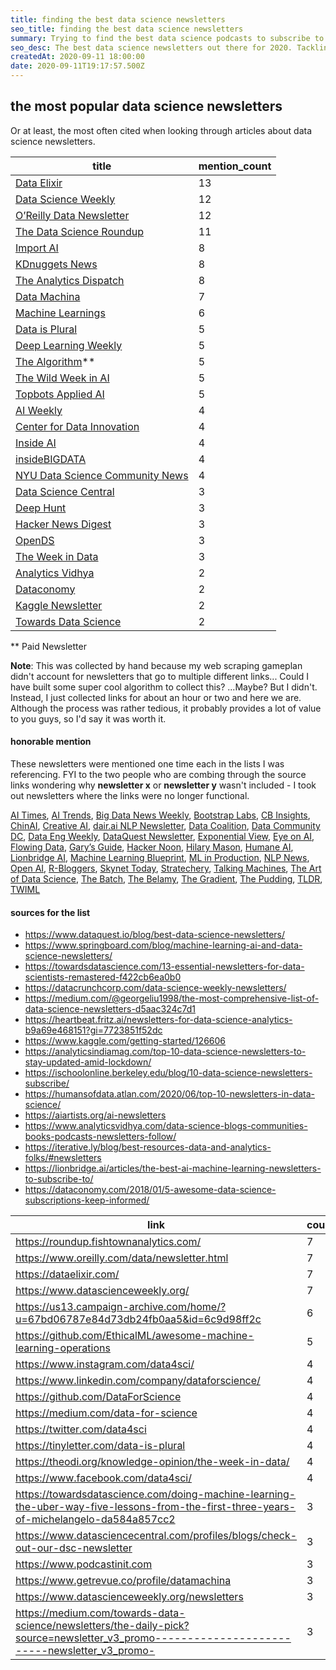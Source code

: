 ```yaml
---
title: finding the best data science newsletters
seo_title: finding the best data science newsletters
summary: Trying to find the best data science podcasts to subscribe to. With Data Science! Well really, really, really bad 'Data Science'
seo_desc: The best data science newsletters out there for 2020. Tackling data science, data engineering, data analytics, and data visualization.
createdAt: 2020-09-11 18:00:00
date: 2020-09-11T19:17:57.500Z
---
```


## the most popular data science newsletters

Or at least, the most often cited when looking through articles about data science newsletters.

| title | mention_count | 
|--------------------------------------------------------------------------------------------------------|---------------| 
| [Data Elixir](https://dataelixir.com/) | 13 | 
| [Data Science Weekly](https://www.datascienceweekly.org/) | 12 | 
| [O’Reilly Data Newsletter](https://www.oreilly.com/emails/newsletters/) | 12 | 
| [The Data Science Roundup](http://roundup.fishtownanalytics.com/) | 11 | 
| [Import AI](https://us13.campaign-archive.com/home/?u=67bd06787e84d73db24fb0aa5&id=6c9d98ff2c) | 8 | 
| [KDnuggets News](https://www.kdnuggets.com/news/subscribe.html) | 8 | 
| [The Analytics Dispatch](https://mode.com/newsletter/) | 8 | 
| [Data Machina](https://datamachina.substack.com) | 7 | 
| [Machine Learnings](http://subscribe.machinelearnings.co/) | 6 | 
| [Data is Plural](https://tinyletter.com/data-is-plural) | 5 | 
| [Deep Learning Weekly](https://www.deeplearningweekly.com/) | 5 | 
| [The Algorithm](https://forms.technologyreview.com/the-algorithm/)\*\* | 5 | 
| [The Wild Week in AI](https://www.getrevue.co/profile/wildml) | 5 | 
| [Topbots Applied AI](https://www.topbots.com/enterprise-ai-news-pro-newsletter/) | 5 | 
| [AI Weekly](http://aiweekly.co/) | 4 | 
| [Center for Data Innovation](https://www.datainnovation.org/about/newsletter/) | 4 | 
| [Inside AI](https://inside.com/tags/technology) | 4 | 
| [insideBIGDATA](https://insidebigdata.com/newsletter/) | 4 | 
| [NYU Data Science Community News](https://cds.nyu.edu/newsletter/) | 4 | 
| [Data Science Central](https://www.datasciencecentral.com/profiles/blogs/check-out-our-dsc-newsletter) | 3 | 
| [Deep Hunt](https://deephunt.in/) | 3 | 
| [Hacker News Digest](https://www.hndigest.com/) | 3 | 
| [OpenDS](https://opendatascience.com/newsletter/) | 3 | 
| [The Week in Data](https://theodi.org/knowledge-opinion/the-week-in-data/) | 3 | 
| [Analytics Vidhya](https://www.analyticsvidhya.com) | 2 | 
| [Dataconomy](https://dataconomy.com/) | 2 | 
| [Kaggle Newsletter](https://medium.com/kaggle-blog) | 2 | 
| [Towards Data Science](https://towardsdatascience.com/receive-our-newsletters-681049ffa0cf) | 2 | 

\*\* Paid Newsletter


**Note**: This was collected by hand because my web scraping gameplan didn't account for newsletters that go to multiple different links... Could I have built some super cool algorithm to collect this? ...Maybe? But I didn't. Instead, I just collected links for about an hour or two and here we are.  Although the process was rather tedious, it probably provides a lot of value to you guys, so I'd say it was worth it.

#### honorable mention

These newsletters were mentioned one time each in the lists I was referencing. FYI to the two people who are combing through the source links wondering why **newsletter x** or **newsletter y** wasn't included - I took out newsletters where the links were no longer functional.

[AI Times](https://betakit.com/newsletters/subscribe-to-ai-the-ai-times-newsletter/), [AI Trends](https://www.aitrends.com), [Big Data News Weekly](https://bigdatanewsweekly.com/), [Bootstrap Labs](https://bootstraplabs.com/), [CB Insights](https://www.cbinsights.com/newsletter), [ChinAI](https://chinai.substack.com/), [Creative AI](https://mailchi.mp/e42fc9825362/the-creative-ai-newsletter-195661 ), [dair.ai NLP Newsletter](https://dair.ai/newsletter/), [Data Coalition](https://www.datacoalition.org), [Data Community DC](http://www.datacommunitydc.org), [Data Eng Weekly](https://dataengweekly.substack.com/), [DataQuest Newsletter](https://www.dataquest.io/blog/), [Exponential View](https://www.exponentialview.co/), [Eye on AI](https://fortune.com/newsletter/eye-on-ai), [Flowing Data](https://flowingdata.com/newsletter/), [Gary’s Guide](http://www.garysguide.com/events), [Hacker Noon](https://hackernoon.com/tagged/artificial-intelligence), [Hilary Mason](https://tinyletter.com/hmason), [Humane AI](https://royapakzad.us17.list-manage.com/subscribe?u=9138308bb26620c53a0881c20&id=8152ed9f0c), [Lionbridge AI](https://lionbridge.ai/ai-newsletter-subscription/), [Machine Learning Blueprint](https://us14.list-manage.com/subscribe?u=049ae9b8f179f42af00aa83b7&id=d1c54464b3), [ML in Production](https://mlinproduction.com/machine-learning-newsletter/), [NLP News](http://newsletter.ruder.io/), [Open AI](https://openai.com/blog ), [R-Bloggers](https://www.r-bloggers.com), [Skynet Today](https://www.skynettoday.com/subscribe), [Stratechery](https://stratechery.com/daily-update/), [Talking Machines](http://www.thetalkingmachines.com/), [The Art of Data Science](https://tinyletter.com/art-of-data-science/), [The Batch](https://www.deeplearning.ai/thebatch/), [The Belamy](https://analyticsindiamag.com), [The Gradient](https://thegradient.pub/subscribe/), [The Pudding](https://pudding.cool), [TLDR](https://www.tldrnewsletter.com), [TWIML](https://twimlai.com/newsletter/)



#### sources for the list
- https://www.dataquest.io/blog/best-data-science-newsletters/
- https://www.springboard.com/blog/machine-learning-ai-and-data-science-newsletters/
- https://towardsdatascience.com/13-essential-newsletters-for-data-scientists-remastered-f422cb6ea0b0
- https://datacrunchcorp.com/data-science-weekly-newsletters/
- https://medium.com/@georgeliu1998/the-most-comprehensive-list-of-data-science-newsletters-d5aac324c7d1
- https://heartbeat.fritz.ai/newsletters-for-data-science-analytics-b9a69e468151?gi=7723851f52dc
- https://www.kaggle.com/getting-started/126606
- https://analyticsindiamag.com/top-10-data-science-newsletters-to-stay-updated-amid-lockdown/
- https://ischoolonline.berkeley.edu/blog/10-data-science-newsletters-subscribe/
- https://humansofdata.atlan.com/2020/06/top-10-newsletters-in-data-science/
- https://aiartists.org/ai-newsletters
- https://www.analyticsvidhya.com/data-science-blogs-communities-books-podcasts-newsletters-follow/
- https://iterative.ly/blog/best-resources-data-and-analytics-folks/#newsletters
- https://lionbridge.ai/articles/the-best-ai-machine-learning-newsletters-to-subscribe-to/
- https://dataconomy.com/2018/01/5-awesome-data-science-subscriptions-keep-informed/

| link | count | 
|---------|-------| 
| https://roundup.fishtownanalytics.com/ | 7 | 
| https://www.oreilly.com/data/newsletter.html | 7 | 
| https://dataelixir.com/ | 7 | 
| https://www.datascienceweekly.org/ | 7 | 
| https://us13.campaign-archive.com/home/?u=67bd06787e84d73db24fb0aa5&id=6c9d98ff2c | 6 | 
| https://github.com/EthicalML/awesome-machine-learning-operations | 5 | 
| https://www.instagram.com/data4sci/ | 4 | 
| https://www.linkedin.com/company/dataforscience/ | 4 | 
| https://github.com/DataForScience | 4 | 
| https://medium.com/data-for-science | 4 | 
| https://twitter.com/data4sci | 4 | 
| https://tinyletter.com/data-is-plural | 4 | 
| https://theodi.org/knowledge-opinion/the-week-in-data/ | 4 | 
| https://www.facebook.com/data4sci/ | 4 | 
| https://towardsdatascience.com/doing-machine-learning-the-uber-way-five-lessons-from-the-first-three-years-of-michelangelo-da584a857cc2 | 3 | 
| https://www.datasciencecentral.com/profiles/blogs/check-out-our-dsc-newsletter | 3 | 
| https://www.podcastinit.com | 3 | 
| https://www.getrevue.co/profile/datamachina | 3 | 
| https://www.datascienceweekly.org/newsletters | 3 | 
| https://medium.com/towards-data-science/newsletters/the-daily-pick?source=newsletter_v3_promo--------------------------newsletter_v3_promo- | 3 | 

